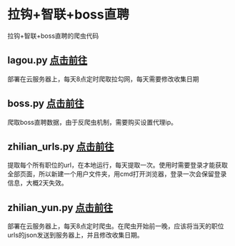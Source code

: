 # 拉钩+智联+boss直聘
拉钩+智联+boss直聘的爬虫代码


## lagou.py [点击前往](https://github.com/shandongbd/lagou-boss-zhilian-data/blob/master/lagou.py)
部署在云服务器上，每天8点定时爬取拉勾网，每天需要修改收集日期


## boss.py [点击前往](https://github.com/shandongbd/lagou-boss-zhilian-data/blob/master/boss.py)
爬取boss直聘数据，由于反爬虫机制，需要购买设置代理ip。


## zhilian_urls.py [点击前往](https://github.com/shandongbd/lagou-boss-zhilian-data/blob/master/zhilian_urls.py)
提取每个所有职位的url，在本地运行，每天提取一次。使用时需要登录才能获取全部页面，所以新建一个用户文件夹，用cmd打开浏览器，登录一次会保留登录信息，大概2天失效。


## zhilian_yun.py [点击前往](https://github.com/shandongbd/lagou-boss-zhilian-data/blob/master/zhilian_yun.py)
部署在云服务器上，每天8点定时爬虫。在爬虫开始前一晚，应该将当天的职位urls的json发送到服务器上，并且修改收集日期。
